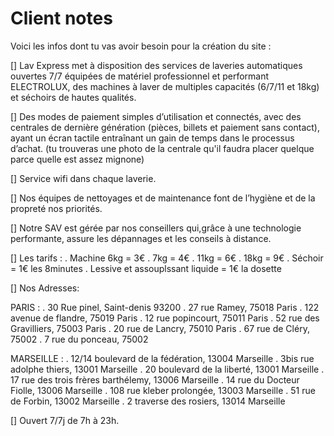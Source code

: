 # Client notes

Voici les infos dont tu vas avoir besoin pour la création du site : 

[] Lav Express met à disposition des services de laveries automatiques ouvertes 7/7  équipées de matériel  professionnel et performant ELECTROLUX, des machines à laver de multiples capacités (6/7/11 et 18kg) et séchoirs de hautes qualités.

[] Des modes de paiement simples  d’utilisation et connectés, avec des centrales de dernière génération (pièces, billets et paiement sans contact), ayant un écran tactile entraînant un gain de temps dans le processus d’achat. (tu trouveras une photo de la centrale qu'il faudra placer quelque parce quelle est assez mignone)

[] Service wifi dans chaque laverie.

[] Nos équipes de nettoyages et de maintenance font de l’hygiène et de la propreté  nos priorités.

[] Notre SAV est gérée par nos conseillers qui,grâce à une technologie  performante, assure les dépannages et les conseils à distance.

[] Les tarifs : 
. Machine 6kg = 3€
. 7kg = 4€
. 11kg = 6€
. 18kg = 9€
. Séchoir = 1€ les 8minutes 
. Lessive et assouplssant liquide = 1€ la dosette

[] Nos Adresses:

PARIS : 
. 30 Rue pinel, Saint-denis 93200
. 27 rue Ramey, 75018 Paris
. 122 avenue de flandre, 75019 Paris
. 12 rue popincourt, 75011 Paris
. 52 rue des Gravilliers, 75003 Paris 
. 20 rue de Lancry, 75010 Paris 
. 67 rue de Cléry, 75002
. 7 rue du ponceau, 75002

MARSEILLE : 
. 12/14 boulevard de la fédération, 13004 Marseille
. 3bis rue adolphe thiers, 13001 Marseille
. 20 boulevard de la liberté, 13001 Marseille
. 17 rue des trois frères barthélemy, 13006 Marseille
. 14 rue du Docteur Fiolle, 13006 Marseille
. 108 rue kleber prolongée, 13003 Marseille
. 51 rue de Forbin, 13002 Marseille
. 2 traverse des rosiers, 13014 Marseille

[] Ouvert 7/7j de 7h à 23h.